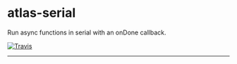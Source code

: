 # atlas-serial

Run async functions in serial with an onDone callback.

[![Travis](https://img.shields.io/travis/[username]/[repo].svg)](https://travis-ci.org/[username]/[repo])

---
